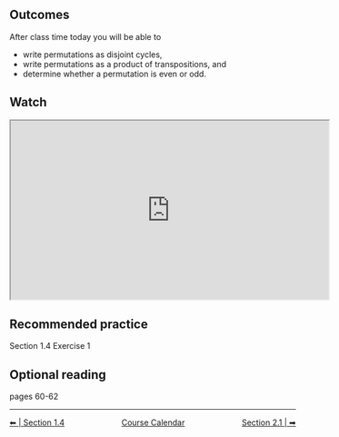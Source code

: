 

## Outcomes
After class time today you will be able to

* write permutations as disjoint cycles,
* write permutations as a product of transpositions, and
* determine whether a permutation is even or odd.
## Watch
<iframe title="embedded content" src="https://www.youtube.com/embed/Z3l5WpX0ko0" width="560" height="315" allowfullscreen="allowfullscreen" allow="accelerometer; autoplay; clipboard-write; encrypted-media; gyroscope; picture-in-picture"></iframe>

## Recommended practice
Section 1.4 Exercise 1

## Optional reading
pages 60-62

 
<hr class="dashed double-spacing">

<div class = "justify" style="display:flex;justify-content:space-between;">
    <div sytle="align:left">
        <a class="btn info" href="page:📓 Section 1.4 Part 1">⬅ | Section 1.4</a>
    </div>
    <div style="align:center">
        <a class="btn warning" href="page:📅 Full Course Schedule - Subject to Change">Course Calendar</a>
    </div>
    <div style="align:right">
        <a class="btn info" href="page:📓 Section 2.1">Section 2.1 | ➡</a>
    </div>
</div>


